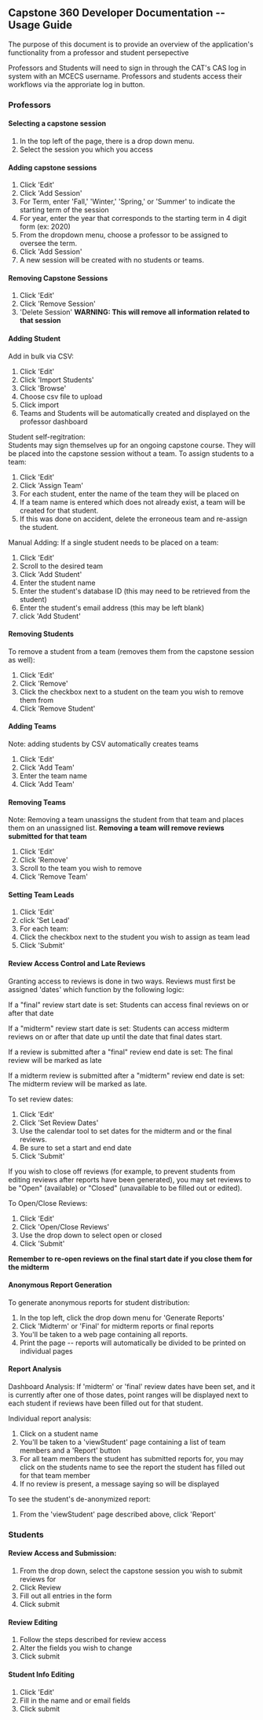 
## Capstone 360 Developer Documentation -- Usage Guide

The purpose of this document is to provide an overview of the application's functionality from a professor and student persepective

Professors and Students will need to sign in through the CAT's CAS log in system with an MCECS username.
Professors and students access their workflows via the approriate log in button.

### Professors

#### Selecting a capstone session

1. In the top left of the page, there is a drop down menu. 
2. Select the session you which you access

#### Adding capstone sessions

1. Click 'Edit'
2. Click 'Add Session'
3. For Term, enter 'Fall,' 'Winter,' 'Spring,' or 'Summer' to indicate the starting term of the session
4. For year, enter the year that corresponds to the starting term in 4 digit form (ex: 2020)
5. From the dropdown menu, choose a professor to be assigned to oversee the term.
6. Click 'Add Session'
7. A new session will be created with no students or teams.

#### Removing Capstone Sessions

1. Click 'Edit'
2. Click 'Remove Session'
3. 'Delete Session' **WARNING: This will remove all information related to that session**

#### Adding Student

Add in bulk via CSV:
1. Click 'Edit'
2. Click 'Import Students'
3. Click 'Browse'
4. Choose csv file to upload
5. Click import
6. Teams and Students will be automatically created and displayed on the professor dashboard

Student self-regitration:<br>
Students may sign themselves up for an ongoing capstone course. They will be placed into the capstone session without a team.
To assign students to a team:

1. Click 'Edit'
2. Click 'Assign Team'
3. For each student, enter the name of the team they will be placed on
4. If a team name is entered which does not already exist, a team will be created for that student.
5. If this was done on accident, delete the erroneous team and re-assign the student.

Manual Adding:
If a single student needs to be placed on a team:
1. Click 'Edit'
2. Scroll to the desired team
3. Click 'Add Student'
4. Enter the student name
5. Enter the student's database ID (this may need to be retrieved from the student)
6. Enter the student's email address (this may be left blank)
7. click 'Add Student'

#### Removing Students

To remove a student from a team (removes them from the capstone session as well):
1. Click 'Edit'
2. Click 'Remove'
3. Click the checkbox next to a student on the team you wish to remove them from
4. Click 'Remove Student'

#### Adding Teams

Note: adding students by CSV automatically creates teams

1. Click 'Edit'
2. Click 'Add Team'
3. Enter the team name
4. Click 'Add Team'

#### Removing Teams

Note: Removing a team unassigns the student from that team and places them on an unassigned list.
**Removing a team will remove reviews submitted for that team**

1. Click 'Edit'
2. Click 'Remove'
3. Scroll to the team you wish to remove
4. Click 'Remove Team'

#### Setting Team Leads

1. Click 'Edit'
2. click 'Set Lead'
3. For each team:
4. Click the checkbox next to the student you wish to assign as team lead
5. Click 'Submit'

#### Review Access Control and Late Reviews

Granting access to reviews is done in two ways.
Reviews must first be assigned 'dates' which function by the following logic:

If a "final" review start date is set:
Students can access final reviews on or after that date

If a "midterm" review start date is set:
Students can access midterm reviews on or after that date up until the date that final dates start.

If a review is submitted after a "final" review end date is set:
The final review will be marked as late

If a midterm review is submitted after a "midterm" review end date is set:
The midterm review will be marked as late.

To set review dates:

1. Click 'Edit'
2. Click 'Set Review Dates'
3. Use the calendar tool to set dates for the midterm and or the final reviews.
4. Be sure to set a start and end date
5. Click 'Submit'

If you wish to close off reviews (for example, to prevent students from editing reviews after reports have been generated),
you may set reviews to be "Open" (available) or "Closed" (unavailable to be filled out or edited).

To Open/Close Reviews:

1. Click 'Edit'
2. Click 'Open/Close Reviews'
3. Use the drop down to select open or closed
4. Click 'Submit'

**Remember to re-open reviews on the final start date if you close them for the midterm**

#### Anonymous Report Generation

To generate anonymous reports for student distribution:

1. In the top left, click the drop down menu for 'Generate Reports'
2. Click 'Midterm' or 'Final' for midterm reports or final reports
3. You'll be taken to a web page containing all reports.
4. Print the page -- reports will automatically be divided to be printed on individual pages

#### Report Analysis

Dashboard Analysis:
If 'midterm' or 'final' review dates have been set, and it is currently after one of those dates,
point ranges will be displayed next to each student if reviews have been filled out for that student.

Individual report analysis:
1. Click on a student name
2. You'll be taken to a 'viewStudent' page containing a list of team members and a 'Report' button
3. For all team members the student has submitted reports for, you may click on the students name to see the report the student has filled out for that team member
4. If no review is present, a message saying so will be displayed

To see the student's de-anonymized report:
1. From the 'viewStudent' page described above, click 'Report'

### Students

#### Review Access and Submission:

1. From the drop down, select the capstone session you wish to submit reviews for
2. Click Review
3. Fill out all entries in the form
4. Click submit

#### Review Editing

1. Follow the steps described for review access
2. Alter the fields you wish to change
3. Click submit

#### Student Info Editing

1. Click 'Edit'
2. Fill in the name and or email fields
3. Click submit



